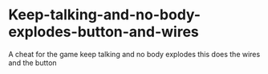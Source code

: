 # Keep-talking-and-no-body-explodes-button-and-wires
A cheat for the game keep talking and no body explodes this does the wires and the button
